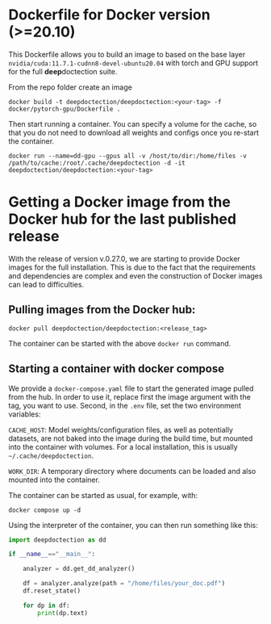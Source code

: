 # Dockerfile for Docker version (>=20.10)

This Dockerfile allows you to build an image to based on the base layer `nvidia/cuda:11.7.1-cudnn8-devel-ubuntu20.04` 
with torch and GPU support for the full **deep**doctection suite.

From the repo folder create an image

```
docker build -t deepdoctection/deepdoctection:<your-tag> -f docker/pytorch-gpu/Dockerfile .
``` 

Then start running a container. You can specify a volume for the cache, so that you do not need to download all weights
and configs once you re-start the container. 

```
docker run --name=dd-gpu --gpus all -v /host/to/dir:/home/files -v /path/to/cache:/root/.cache/deepdoctection -d -it deepdoctection/deepdoctection:<your-tag>
```

# Getting a Docker image from the Docker hub for the last published release

With the release of version v.0.27.0, we are starting to provide Docker images for the full installation. 
This is due to the fact that the requirements and dependencies are complex and even the construction of Docker images 
can lead to difficulties.

## Pulling images from the Docker hub:

```
docker pull deepdoctection/deepdoctection:<release_tag>
```

The container can be started with the above `docker run` command.

## Starting a container with docker compose

We provide a `docker-compose.yaml` file to start the generated image pulled from the hub. In order to use it, replace 
first the image argument with the tag, you want to use. Second, in the `.env` file, set the two environment variables:

`CACHE_HOST`: Model weights/configuration files, as well as potentially datasets, are not baked into the image during 
the build time, but mounted into the container with volumes. For a local installation, this is 
usually `~/.cache/deepdoctection`.

`WORK_DIR`: A temporary directory where documents can be loaded and also mounted into the container.

The container can be started as usual, for example, with:

```
docker compose up -d
```

Using the interpreter of the container, you can then run something like this:

```python
import deepdoctection as dd

if __name__=="__main__":

    analyzer = dd.get_dd_analyzer()

    df = analyzer.analyze(path = "/home/files/your_doc.pdf")
    df.reset_state()

    for dp in df:
        print(dp.text)
```




